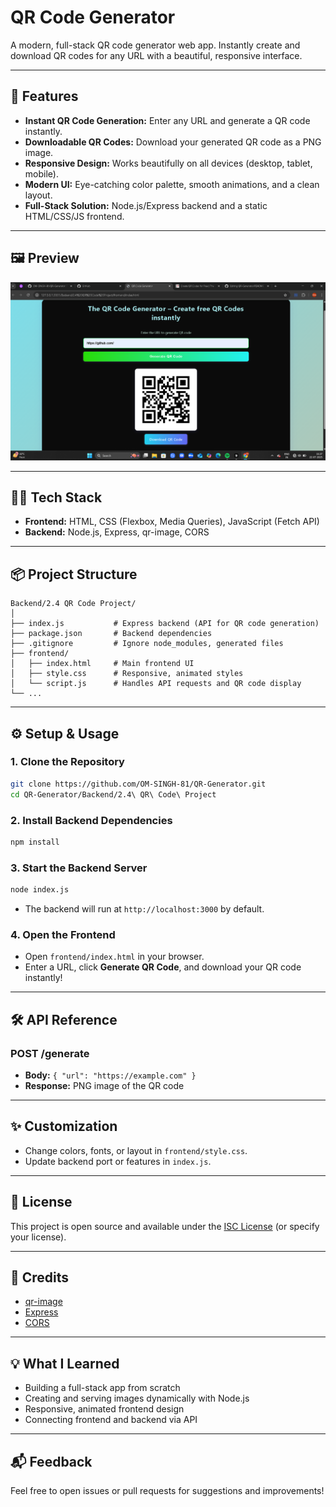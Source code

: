 # QR Code Generator

A modern, full-stack QR code generator web app. Instantly create and download QR codes for any URL with a beautiful, responsive interface.

---

## 🚀 Features
- **Instant QR Code Generation:** Enter any URL and generate a QR code instantly.
- **Downloadable QR Codes:** Download your generated QR code as a PNG image.
- **Responsive Design:** Works beautifully on all devices (desktop, tablet, mobile).
- **Modern UI:** Eye-catching color palette, smooth animations, and a clean layout.
- **Full-Stack Solution:** Node.js/Express backend and a static HTML/CSS/JS frontend.

---

## 🖼️ Preview

![App Screenshot](./frontend-preview.png) <!-- Add a screenshot if available -->

---

## 🧑‍💻 Tech Stack
- **Frontend:** HTML, CSS (Flexbox, Media Queries), JavaScript (Fetch API)
- **Backend:** Node.js, Express, qr-image, CORS

---

## 📦 Project Structure
```
Backend/2.4 QR Code Project/
│
├── index.js           # Express backend (API for QR code generation)
├── package.json       # Backend dependencies
├── .gitignore         # Ignore node_modules, generated files
├── frontend/
│   ├── index.html     # Main frontend UI
│   ├── style.css      # Responsive, animated styles
│   └── script.js      # Handles API requests and QR code display
└── ...
```

---

## ⚙️ Setup & Usage

### 1. **Clone the Repository**
```sh
git clone https://github.com/OM-SINGH-81/QR-Generator.git
cd QR-Generator/Backend/2.4\ QR\ Code\ Project
```

### 2. **Install Backend Dependencies**
```sh
npm install
```

### 3. **Start the Backend Server**
```sh
node index.js
```
- The backend will run at `http://localhost:3000` by default.

### 4. **Open the Frontend**
- Open `frontend/index.html` in your browser.
- Enter a URL, click **Generate QR Code**, and download your QR code instantly!

---

## 🛠️ API Reference

### **POST /generate**
- **Body:** `{ "url": "https://example.com" }`
- **Response:** PNG image of the QR code

---

## ✨ Customization
- Change colors, fonts, or layout in `frontend/style.css`.
- Update backend port or features in `index.js`.

---

## 📄 License
This project is open source and available under the [ISC License](../LICENSE) (or specify your license).

---

## 🙌 Credits
- [qr-image](https://www.npmjs.com/package/qr-image)
- [Express](https://expressjs.com/)
- [CORS](https://www.npmjs.com/package/cors)

---

## 💡 What I Learned
- Building a full-stack app from scratch
- Creating and serving images dynamically with Node.js
- Responsive, animated frontend design
- Connecting frontend and backend via API

---

## 📬 Feedback
Feel free to open issues or pull requests for suggestions and improvements!
